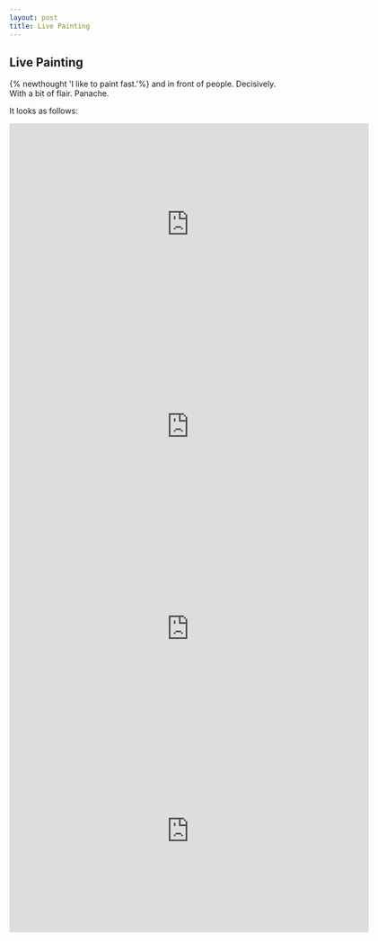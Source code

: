 ```yaml
---
layout: post
title: Live Painting 
---
```

## Live Painting


{% newthought 'I like to paint fast.'%} and in front of people. Decisively.  With a bit of flair. Panache.

It looks as follows: 

<iframe src="https://player.vimeo.com/video/167660025" width="640" height="360" frameborder="0" webkitallowfullscreen mozallowfullscreen allowfullscreen></iframe>

<iframe src="https://player.vimeo.com/video/216054963" width="640" height="360" frameborder="0" webkitallowfullscreen mozallowfullscreen allowfullscreen></iframe>

<iframe src="https://player.vimeo.com/video/197821843" width="640" height="360" frameborder="0" webkitallowfullscreen mozallowfullscreen allowfullscreen></iframe>

<iframe src="https://player.vimeo.com/video/167796635" width="640" height="360" frameborder="0" webkitallowfullscreen mozallowfullscreen allowfullscreen></iframe>


